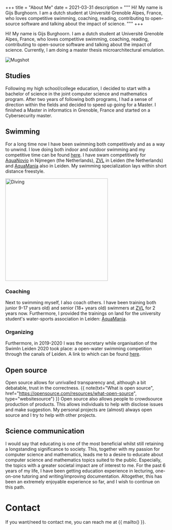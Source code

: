 +++
title = "About Me"
date = 2021-03-31
description = """
Hi! My name is Gijs Burghoorn. I am a dutch student at Université Grenoble
Alpes, France, who loves competitive swimming, coaching, reading, contributing
to open-source software and talking about the impact of science.
"""
+++

Hi! My name is Gijs Burghoorn. I am a dutch student at Université Grenoble
Alpes, France, who loves competitive swimming, coaching, reading, contributing
to open-source software and talking about the impact of science. Currently, I am
doing a master thesis microarchitectural emulation.

![Mugshot](../imgs/mugshot.png)

## Studies

Following my high school/college education, I decided to start with a bachelor
of science in the joint computer science and mathematics program. After two
years of following both programs, I had a sense of direction within the fields
and decided to speed up going for a Master. I finished a Master in informatics
in Grenoble, France and started on a Cybersecurity master.

## Swimming

For a long time now I have been swimming both competitively and as a way to
unwind. I love doing both indoor and outdoor swimming and my competitive time
can be found [here](https://m.swimtimes.nl/nl/athlete/386908). I have swam
competitively for [AquaNovio](https://www.aquanovio.nl/) in Nijmegen (the
Netherlands), [ZVL](https://www.zvl-1886.nl/) in Leiden (the Netherlands) and
[AquaMania](http://www.aquamanialeiden.nl/) also in Leiden. My swimming
specialization lays within short distance freestyle.

<img src="../imgs/diving.gif" width="320px" alt="Diving" />

### Coaching

Next to swimming myself, I also coach others. I have been training both junior
9-17 years old) and senior (18+ years old) swimmers at
[ZVL](https://www.zvl-1886.nl/) for 2 years now. Furthermore, I provided the
trainings on land for the university student's water-sports association in
Leiden: [AquaMania](http://www.aquamanialeiden.nl/).

### Organizing

Furthermore, in 2019-2020 I was the secretary while organisation of the SwimIn
Leiden 2020 took place: a open-water swimming competition through the canals of
Leiden. A link to which can be found [here](https://www.swiminleiden.nl/).

## Open source

Open source allows for unrivalled transparency and, although a bit debatable,
trust in the correctness. {{ note(txt="What is open source",
href="https://opensource.com/resources/what-open-source", type="websitesource") }}
Open source also allows people to crowdsource production of products. This
allows individuals to help with disclose issues and make suggestion. My personal
projects are (almost) always open source and I try to help with other projects.

## Science communication

I would say that educating is one of the most beneficial whilst still retaining
a longstanding significance to society. This, together with my passion for
computer science and mathematics, leads me to a desire to educate about computer
science and mathematics topics suited to the public. Especially, the topics with
a greater societal impact are of interest to me. For the past 6 years of my
life, I have been getting education experience in lecturing, one-on-one tutoring
and writing/improving documentation.  Altogether, this has been an extremely
enjoyable experience so far, and I wish to continue on this path.

<!--# Projects

Here are some my projects.

## WasmSVGGraphics

Managing interactive vector graphics in WASM 

## simpleserial-rs

## Honorable mentions-->

# Contact

If you want/need to contact me, you can reach me at {{ mailto() }}.
